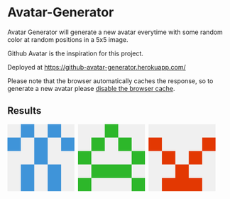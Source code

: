 # Avatar-Generator
Avatar Generator will generate a new avatar everytime with some random color at random positions in a 5x5 image.

Github Avatar is the inspiration for this project.

Deployed at https://github-avatar-generator.herokuapp.com/

Please note that the browser automatically caches the response, so to generate a new avatar please [disable the browser cache](https://stackoverflow.com/a/8392547/5463601).


## Results

<img src="Images/test24.png" height="30%" width="30%">&nbsp; 
<img src="Images/test492.png" height="30%" width="30%">&nbsp; 
<img src="Images/test499.png" height="30%" width="30%">&nbsp; 